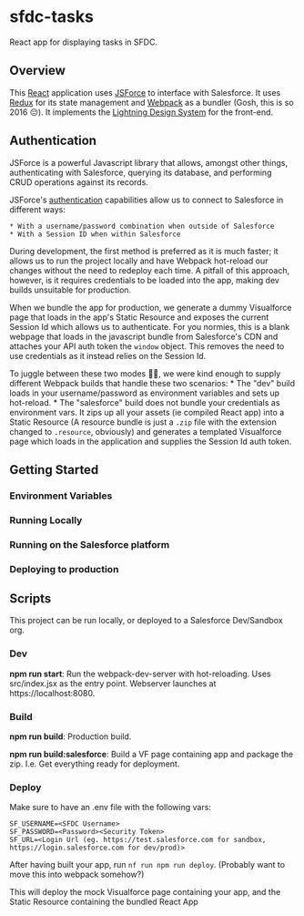 # sfdc-tasks
React app for displaying tasks in SFDC.

## Overview

This [React](https://facebook.github.io/react/) application uses [JSForce](https://jsforce.github.io/) to interface with Salesforce. It uses [Redux](http://redux.js.org/) for its state management and [Webpack](https://webpack.github.io/) as a bundler (Gosh, this is so 2016 😔). It implements the [Lightning Design System](https://www.lightningdesignsystem.com/) for the front-end.

## Authentication

JSForce is a powerful Javascript library that allows, amongst other things, authenticating with Salesforce, querying its database, and performing CRUD operations against its records.

JSForce's [authentication](https://jsforce.github.io/document/#connection) capabilities allow us to connect to Salesforce in different ways:

    * With a username/password combination when outside of Salesforce
    * With a Session ID when within Salesforce

During development, the first method is preferred as it is much faster; it allows us to run the project locally and have Webpack hot-reload our changes without the need to redeploy each time. A pitfall of this approach, however, is it requires credentials to be loaded into the app, making dev builds unsuitable for production.

When we bundle the app for production, we generate a dummy Visualforce page that loads in the app's Static Resource and exposes the current Session Id which allows us to authenticate. For you normies, this is a blank webpage that loads in the javascript bundle from Salesforce's CDN and attaches your API auth token the `window` object. This removes the need to use credentials as it instead relies on the Session Id.

To juggle between these two modes 🤹🏻, we were kind enough to supply different Webpack builds that handle these two scenarios:
    * The "dev" build loads in your username/password as environment variables and sets up hot-reload.
    * The "salesforce" build does not bundle your credentials as environment vars. It zips up all your assets (ie compiled React app) into a Static Resource (A resource bundle is just a `.zip` file with the extension changed to `.resource`, obviously) and generates a templated Visualforce page which loads in the application and supplies the Session Id auth token.

## Getting Started

### Environment Variables

### Running Locally

### Running on the Salesforce platform

### Deploying to production



## Scripts

This project can be run locally, or deployed to a Salesforce Dev/Sandbox org.

### Dev

**npm run start**: Run the webpack-dev-server with hot-reloading. Uses src/index.jsx as the entry point. Webserver launches at https://localhost:8080.


### Build

**npm run build**: Production build.

**npm run build:salesforce**: Build a VF page containing app and package the zip. I.e. Get everything ready for deployment.

### Deploy

Make sure to have an .env file with the following vars:

```env
SF_USERNAME=<SFDC Username>
SF_PASSWORD=<Password><Security Token>
SF_URL=<Login Url (eg. https://test.salesforce.com for sandbox, https://login.salesforce.com for dev/prod)>
```

After having built your app, run `nf run npm run deploy`. (Probably want to move this into webpack somehow?)

This will deploy the mock Visualforce page containing your app, and the Static Resource containing the bundled React App
